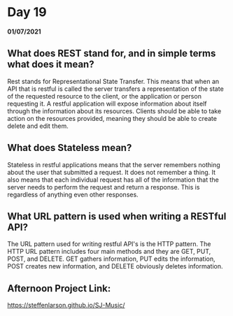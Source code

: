 # Day 19
__01/07/2021__

## What does REST stand for, and in simple terms what does it mean?

Rest stands for Representational State Transfer. This means that when an API that is restful is called the server transfers a representation of the state of the requested resource to the client, or the application or person requesting it. A restful application will expose information about itself through the information about its resources. Clients should be able to take action on the resources provided, meaning they should be able to create delete and edit them.


## What does Stateless mean?

Stateless in restful applications means that the server remembers nothing about the user that submitted a request. It does not remember a thing. It also means that each individual request has all of the information that the server needs to perform the request and return a response. This is regardless of anything even other responses.


## What URL pattern is used when writing a RESTful API?

The URL pattern used for writing restful API's is the HTTP pattern. The HTTP URL pattern includes four main methods and they are GET, PUT, POST, and DELETE. GET gathers information, PUT edits the information, POST creates new information, and DELETE obviously deletes information.


## Afternoon Project Link:
https://steffenlarson.github.io/SJ-Music/